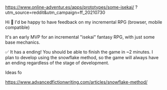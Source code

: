 
https://www.online-adventur.es/apps/prototypes/some-isekai/
?utm_source=reddit&utm_campaign=ff_20210730

Hi 👋 I'd be happy to have feedback on my incremental RPG (browser, mobile compatible)

It's an early MVP for an incremental "isekai" fantasy RPG, with just some base mechanics.

✅ It has a ending! You should be able to finish the game in ~2 minutes. I plan to develop using the snowflake method, so the game will always have an ending regardless of the stage of development.

Ideas fo



https://www.advancedfictionwriting.com/articles/snowflake-method/

